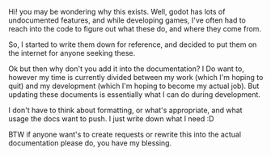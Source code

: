 Hi! you may be wondering why this exists.
Well, godot has lots of undocumented features, and while developing games, I've often had to reach into the code to figure out what these do, and where they come from.

So, I started to write them down for reference, and decided to put them on the internet for anyone seeking these.

Ok but then why don't you add it into the documentation?
I Do want to, however my time is currently divided between my work (which I'm hoping to quit) and my development (which I'm hoping to become my actual job). But updating these documents is essentially what I can do during development.

I don't have to think about formatting, or what's appropriate, and what usage the docs want to push. I just write down what I need :D

BTW if anyone want's to create requests or rewrite this into the actual documentation please do, you have my blessing.